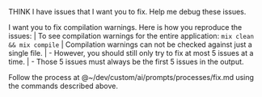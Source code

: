 THINK I have issues that I want you to fix. Help me debug these issues.

I want you to fix compilation warnings. Here is how you reproduce the issues:
    | To see compilation warnings for the entire application: `mix clean && mix compile`
    | Compilation warnings can not be checked against just a single file.
    |  - However, you should still only try to fix at most 5 issues at a time.
    |  - Those 5 issues must always be the first 5 issues in the output.

Follow the process at @~/dev/custom/ai/prompts/processes/fix.md using the
commands described above.
